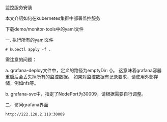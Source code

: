 监控服务安装

本文介绍如何在kubernetes集群中部署监控服务

下载demo/monitor-tools中的yaml文件


一. 执行所有的yaml文件

```
# kubectl apply -f .
```

需注意的问题：

a. grafana-deploy文件中，定义的路径为emptyDir: {}。 这意味着grafana容器重启后会丢失掉所有的监控数据。
如果对监控数据有记录要求，请使用外部存储，例如nfs等。

b. grafana-svc中，指定了NodePort为30009，请根据需要自行调整。


二、访问grafana界面

```
http://222.128.2.110:30009
```
